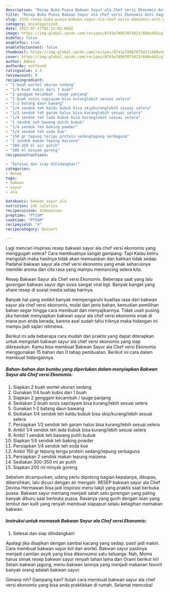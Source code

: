 ```yaml
---
description: "Resep Buka Puasa Bakwan Sayur ala Chef versi Ekonomis Anti Gagal"
title: "Resep Buka Puasa Bakwan Sayur ala Chef versi Ekonomis Anti Gagal"
slug: 1539-resep-buka-puasa-bakwan-sayur-ala-chef-versi-ekonomis-anti-gagal
category: Uncategorized
date: 2022-07-17T02:12:02.660Z
image: https://img-global.cpcdn.com/recipes/0741e7d9b7075d23/680x482cq70/bakwan-sayur-ala-chef-versi-ekonomis-foto-resep-utama.jpg
hideToc: false
enableToc: true
enableTocContent: false
thumbnail: https://img-global.cpcdn.com/recipes/0741e7d9b7075d23/680x482cq70/bakwan-sayur-ala-chef-versi-ekonomis-foto-resep-utama.jpg
cover: https://img-global.cpcdn.com/recipes/0741e7d9b7075d23/680x482cq70/bakwan-sayur-ala-chef-versi-ekonomis-foto-resep-utama.jpg
author: Admin
authorAv: notfound
ratingvalue: 4.3
reviewcount: 9
recipeingredient:
- "2 buah wortel ukuran sedang"
- "1/4 buah kubis dari 1 buah"
- "2 genggam kecambah  tauge panjang"
- "2 buah sosis sapiayam bisa kuranglebih sesuai selera"
- "1-2 batang daun bawang"
- "1/4 sendok teh kaldu bubuk bisa skipkuranglebih sesuai selera"
- "1/2 sendok teh garam halus bisa kuranglebih sesuai selera"
- "1/4 sendok teh lada bubuk bisa kuranglebih sesuai selera"
- "1 sendok teh bawang putih bubuk"
- "1/4 sendok teh baking powder"
- "1/4 sendok teh soda kue"
- "150 gr tepung terigu protein sedangtepung serbaguna"
- "2 sendok makan tepung maizena"
- "300-350 ml air putih"
- "200 ml minyak goreng"
recipeinstructions:

- "Selesai dan siap dihidangkan!"
categories:
- Resep
tags:
- bakwan
- sayur
- ala

katakunci: bakwan sayur ala 
nutrition: 242 calories
recipecuisine: Indonesian
preptime: "PT15M"
cooktime: "PT56M"
recipeyield: "4"
recipecategory: Dessert

---
```



Lagi mencari inspirasi resep bakwan sayur ala chef versi ekonomis yang menggugah selera? Cara membuatnya sangat gampang. Tapi Kalau keliru mengolah maka hasilnya tidak akan memuaskan dan bahkan tidak sedap. Padahal bakwan sayur ala chef versi ekonomis yang enak seharusnya memiliki aroma dan cita rasa yang mampu memancing selera kita.


Resep Bakwan Sayur ala Chef versi Ekonomis. Beberapa saat yang lalu gorengan bakwan sayur dgn sosis sangat viral bgt. Banyak banget yang share resep di sosial media setiap harinya.

Banyak hal yang sedikit banyak mempengaruhi kualitas rasa dari bakwan sayur ala chef versi ekonomis, mulai dari jenis bahan, kemudian pemilihan bahan segar hingga cara membuat dan menyajikannya. Tidak usah pusing jika hendak menyiapkan bakwan sayur ala chef versi ekonomis enak di mana pun anda berada, karena asal sudah tahu triknya maka hidangan ini mampu jadi sajian istimewa.


Berikut ini ada beberapa cara mudah dan praktis yang dapat diterapkan untuk mengolah bakwan sayur ala chef versi ekonomis yang siap dikreasikan. Kamu bisa membuat Bakwan Sayur ala Chef versi Ekonomis menggunakan 15 bahan dan 0 tahap pembuatan. Berikut ini cara dalam membuat hidangannya.

<!--inarticleads1-->

##### Bahan-bahan dan bumbu yang diperlukan dalam menyiapkan Bakwan Sayur ala Chef versi Ekonomis:

1. Siapkan 2 buah wortel ukuran sedang
1. Gunakan 1/4 buah kubis dari 1 buah
1. Siapkan 2 genggam kecambah / tauge panjang
1. Sediakan 2 buah sosis sapi/ayam bisa kurang/lebih sesuai selera
1. Gunakan 1-2 batang daun bawang
1. Sediakan 1/4 sendok teh kaldu bubuk bisa skip/kurang/lebih sesuai selera
1. Persiapkan 1/2 sendok teh garam halus bisa kurang/lebih sesuai selera
1. Ambil 1/4 sendok teh lada bubuk bisa kurang/lebih sesuai selera
1. Ambil 1 sendok teh bawang putih bubuk
1. Siapkan 1/4 sendok teh baking powder
1. Persiapkan 1/4 sendok teh soda kue
1. Ambil 150 gr tepung terigu protein sedang/tepung serbaguna
1. Persiapkan 2 sendok makan tepung maizena
1. Sediakan 300-350 ml air putih
1. Siapkan 200 ml minyak goreng


Sebelum dicampurkan, udang perlu dipotong bagian kepalanya, dikupas, dibersihkan, lalu dicuci dengan air mengalir. RESEP bakwan sayur ala Chef Devina Hermawan bisa jadi inspirasi menu takjil yang praktis saat berbuka puasa. Bakwan sayur memang menjadi salah satu gorengan yang paling banyak diburu saat berbuka puasa. Rasanya yang gurih dengan isian yang lembut dan kulit yang renyah membuat siapapun selalu ketagihan memakan bakwan. 

<!--inarticleads2-->

##### Instruksi untuk memasak Bakwan Sayur ala Chef versi Ekonomis:


1. Selesai dan siap dihidangkan!

Apalagi jika disajikan dengan sambal kacang yang sedap, pasti jadi makin. Cara membuat bakwan sayur kol dan wortel. Bakwan sayur pastinya menjadi camilan asyik yang bisa dikonsumsi satu keluarga. Nah, Moms harus simak resep bakwan sayur renyah tahan lama dari Orami berikut ini! Selain bakwan jagung, menu bakwan lainnya yang menjadi makanan favorit banyak orang adalah bakwan sayur. 

Gimana nih? Gampang kan? Itulah cara membuat bakwan sayur ala chef versi ekonomis yang bisa anda praktikkan di rumah. Selamat mencoba!
